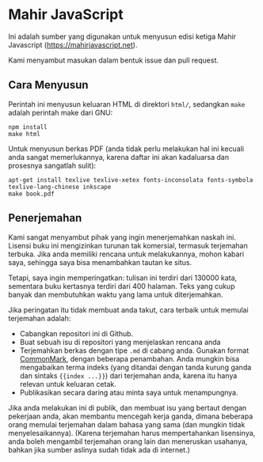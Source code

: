 # Mahir JavaScript

Ini adalah sumber yang digunakan untuk menyusun edisi ketiga Mahir
Javascript  (https://mahirjavascript.net).

Kami menyambut masukan dalam bentuk issue dan pull request. 

## Cara Menyusun

Perintah ini menyusun keluaran HTML di direktori `html/`, sedangkan 
`make` adalah perintah make dari GNU:

    npm install
    make html

Untuk menyusun berkas PDF (anda tidak perlu melakukan hal ini kecuali 
anda sangat memerlukannya, karena daftar ini akan kadaluarsa dan prosesnya
sangatlah sulit):

    apt-get install texlive texlive-xetex fonts-inconsolata fonts-symbola texlive-lang-chinese inkscape
    make book.pdf

## Penerjemahan

Kami sangat menyambut pihak yang ingin menerjemahkan naskah ini. Lisensi
buku ini mengizinkan turunan tak komersial, termasuk terjemahan terbuka.
Jika anda memiliki rencana untuk melakukannya, mohon kabari saya, sehingga
saya bisa menambahkan tautan ke situs.

Tetapi, saya ingin memperingatkan: tulisan ini terdiri dari 130000
kata, sementara buku kertasnya terdiri dari 400 halaman. Teks yang
cukup banyak dan membutuhkan waktu yang lama untuk diterjemahkan.

Jika peringatan itu tidak membuat anda takut, cara terbaik untuk
memulai terjemahan adalah:

- Cabangkan repositori ini di Github.
- Buat sebuah isu di repositori yang menjelaskan rencana anda
- Terjemahkan berkas dengan tipe `.md` di cabang anda. Gunakan format [CommonMark](https://commonmark.org), dengan beberapa penambahan. Anda mungkin bisa mengabaikan terma indeks (yang ditandai dengan tanda kurung ganda dan sintaks `{{index ...}}`) dari terjemahan anda, karena itu hanya relevan untuk keluaran cetak.
- Publikasikan secara daring atau minta saya untuk menampungnya.

Jika anda melakukan ini di publik, dan membuat isu yang bertaut dengan pekerjaan anda, akan membantu mencegah kerja ganda, dimana beberapa orang memulai terjemahan dalam bahasa yang sama (dan mungkin tidak menyelesaikannya). (Karena terjemahan harus mempertahankan lisensinya, anda boleh mengambil terjemahan orang lain dan meneruskan usahanya, bahkan jika sumber aslinya sudah tidak ada di internet.)
